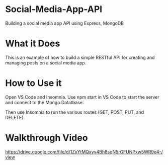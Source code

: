 # Social-Media-App-API
Building a social media app API using Express, MongoDB

# What it Does
This is an example of how to build a simple RESTful API for creating and managing posts on a social media app.

# How to Use it
Open VS Code and Insomnia. Use npm start in VS Code to start the server and connect to the Mongo Datatbase.

Then use Insomnia to run the various routes (GET, POST, PUT, and DELETE).

# Walkthrough Video

https://drive.google.com/file/d/1ZxYtMQxyv4Bh8sqN5rGFUNPxw5WR9e4-/view